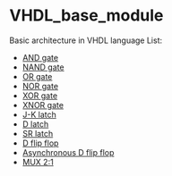 # VHDL_base_module
Basic architecture in VHDL language
List:
- [AND gate](https://github.com/simoasnaghi/VHDL_base_module/blob/main/AND_GATE.vhd)
- [NAND gate](https://github.com/simoasnaghi/VHDL_base_module/blob/main/NAND_GATE.vhd)
- [OR gate](https://github.com/simoasnaghi/VHDL_base_module/blob/main/OR_GATE.vhd)
- [NOR gate](https://github.com/simoasnaghi/VHDL_base_module/blob/main/NOR_GATE.vhd)
- [XOR gate](https://github.com/simoasnaghi/VHDL_base_module/blob/main/XOR_GATE.vhd)
- [XNOR gate](https://github.com/simoasnaghi/VHDL_base_module/blob/main/XNOR_GATE.vhd)
- [J-K latch](https://github.com/simoasnaghi/VHDL_base_module/blob/main/JK_LATCH.vhd)
- [D latch](https://github.com/simoasnaghi/VHDL_base_module/blob/main/dlatch.vhd)
- [SR latch](https://github.com/simoasnaghi/VHDL_base_module/blob/main/SR_LATCH.vhd)
- [D flip flop](https://github.com/simoasnaghi/VHDL_base_module/blob/main/d_ff.vhd)
- [Asynchronous D flip flop](https://github.com/simoasnaghi/VHDL_base_module/blob/main/FLIPFLOP%20D%20ASINCRONO.vhd)
- [MUX 2:1](https://github.com/simoasnaghi/VHDL_base_module/blob/main/MUX2_1.vhd)

